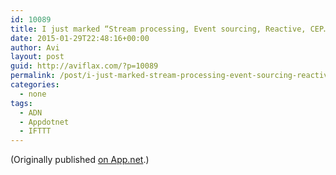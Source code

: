 ```yaml
---
id: 10089
title: I just marked “Stream processing, Event sourcing, Reactive, CEP… and making sense of it all” as a favorite in Readability. http://www.readability.com/articles/gwuchums
date: 2015-01-29T22:48:16+00:00
author: Avi
layout: post
guid: http://aviflax.com/?p=10089
permalink: /post/i-just-marked-stream-processing-event-sourcing-reactive-cep-and-making-sense-of-it-all-as-a-favorite-in-readability-httpwww-readability-comarticlesgwuchums/
categories:
  - none
tags:
  - ADN
  - Appdotnet
  - IFTTT
---
```

(Originally published [on App.net](http://alpha.app.net/aviflax/post/50210363).)